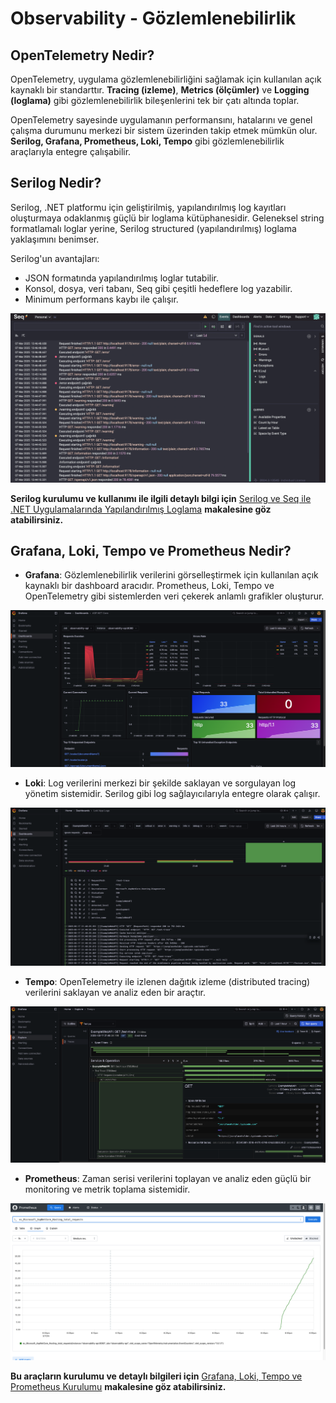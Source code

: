 # Observability - Gözlemlenebilirlik

## OpenTelemetry Nedir?

OpenTelemetry, uygulama gözlemlenebilirliğini sağlamak için kullanılan açık kaynaklı bir standarttır. **Tracing (izleme)**, **Metrics (ölçümler)** ve **Logging (loglama)** gibi gözlemlenebilirlik bileşenlerini tek bir çatı altında toplar.

OpenTelemetry sayesinde uygulamanın performansını, hatalarını ve genel çalışma durumunu merkezi bir sistem üzerinden takip etmek mümkün olur. **Serilog, Grafana, Prometheus, Loki, Tempo** gibi gözlemlenebilirlik araçlarıyla entegre çalışabilir.

## Serilog Nedir?

Serilog, .NET platformu için geliştirilmiş, yapılandırılmış log kayıtları oluşturmaya odaklanmış güçlü bir loglama kütüphanesidir. Geleneksel string formatlamalı loglar yerine, Serilog structured (yapılandırılmış) loglama yaklaşımını benimser.

Serilog'un avantajları:
- JSON formatında yapılandırılmış loglar tutabilir.
- Konsol, dosya, veri tabanı, Seq gibi çeşitli hedeflere log yazabilir.
- Minimum performans kaybı ile çalışır.

![SeqPanel](./documents/seq-example-panel.png)

**Serilog kurulumu ve kullanımı ile ilgili detaylı bilgi için** [Serilog ve Seq ile .NET Uygulamalarında Yapılandırılmış Loglama](./SerilogSeq.md) **makalesine göz atabilirsiniz.**

## Grafana, Loki, Tempo ve Prometheus Nedir?

- **Grafana**: Gözlemlenebilirlik verilerini görselleştirmek için kullanılan açık kaynaklı bir dashboard aracıdır. Prometheus, Loki, Tempo ve OpenTelemetry gibi sistemlerden veri çekerek anlamlı grafikler oluşturur.
  
![Observability Overview](./documents/net-core-dashboard.png)

- **Loki**: Log verilerini merkezi bir şekilde saklayan ve sorgulayan log yönetim sistemidir. Serilog gibi log sağlayıcılarıyla entegre olarak çalışır.
  
![Loki Overview](./documents/loki-logs.png)

- **Tempo**: OpenTelemetry ile izlenen dağıtık izleme (distributed tracing) verilerini saklayan ve analiz eden bir araçtır.

![Tempo Overview](./documents/tempo-tracing.png)

- **Prometheus**: Zaman serisi verilerini toplayan ve analiz eden güçlü bir monitoring ve metrik toplama sistemidir.

![Prometheus Overview](./documents/prometheus-panel.png)

**Bu araçların kurulumu ve detaylı bilgileri için** [Grafana, Loki, Tempo ve Prometheus Kurulumu](./Grafana.Md) **makalesine göz atabilirsiniz.**
